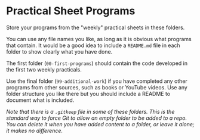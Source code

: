 # Practical Sheet Programs

Store your programs from the "weekly" practical sheets in these folders.

You can use any file names you like, as long as it is obvious what programs that contain. It would be a good idea to include a ``README.md`` file in each folder to show clearly what you have done.

The first folder (``00-first-programs``) should contain the code developed in the first two weekly practicals.

Use the final folder (``99-additional-work``) if you have completed any other programs from other sources, such as books or YouTube videos. Use any folder structure you like there but you should include a README to document what is included.

*Note that there is a ``.gitkeep`` file in some of these folders. This is the standard way to force Git to allow an empty folder to be added to a repo. You can delete it when you have added content to a folder, or leave it alone; it makes no difference.*
